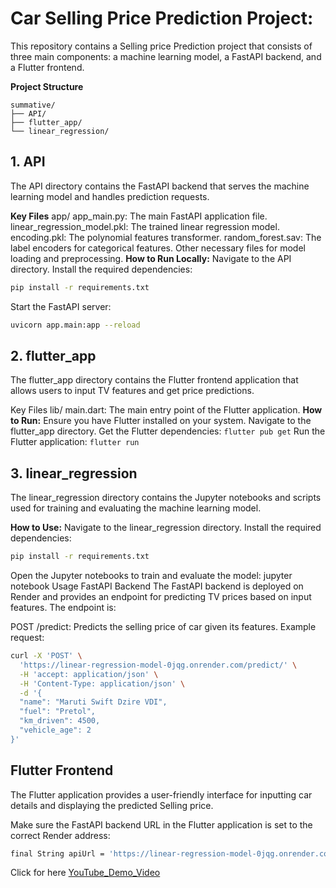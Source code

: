 # Car Selling Price Prediction Project:
This repository contains a Selling price Prediction project that consists of three main components: a machine learning model, a FastAPI backend, and a Flutter frontend.

**Project Structure**
```
summative/
├── API/
├── flutter_app/
└── linear_regression/
```

## 1. API
The API directory contains the FastAPI backend that serves the machine learning model and handles prediction requests.

**Key Files**
app/
app_main.py: The main FastAPI application file.
linear_regression_model.pkl: The trained linear regression model.
encoding.pkl: The polynomial features transformer.
random_forest.sav: The label encoders for categorical features.
Other necessary files for model loading and preprocessing.
**How to Run Locally:**
Navigate to the API directory.
Install the required dependencies:
```bash
pip install -r requirements.txt
```
Start the FastAPI server:
```bash
uvicorn app.main:app --reload
```
## 2. flutter_app
The flutter_app directory contains the Flutter frontend application that allows users to input TV features and get price predictions.

Key Files
lib/
main.dart: The main entry point of the Flutter application.
**How to Run:**
Ensure you have Flutter installed on your system.
Navigate to the flutter_app directory.
Get the Flutter dependencies:
```flutter pub get```
Run the Flutter application:
```flutter run```
## 3. linear_regression
The linear_regression directory contains the Jupyter notebooks and scripts used for training and evaluating the machine learning model.

**How to Use:**
Navigate to the linear_regression directory.
Install the required dependencies:
```bash
pip install -r requirements.txt
```
Open the Jupyter notebooks to train and evaluate the model:
jupyter notebook
Usage
FastAPI Backend
The FastAPI backend is deployed on Render and provides an endpoint for predicting TV prices based on input features. The endpoint is:

POST /predict: Predicts the selling price of car given its features.
Example request:

```bash
curl -X 'POST' \
  'https://linear-regression-model-0jqg.onrender.com/predict/' \
  -H 'accept: application/json' \
  -H 'Content-Type: application/json' \
  -d '{
  "name": "Maruti Swift Dzire VDI",
  "fuel": "Pretol",
  "km_driven": 4500,
  "vehicle_age": 2
}'
```

## Flutter Frontend
The Flutter application provides a user-friendly interface for inputting car details and displaying the predicted Selling price.

Make sure the FastAPI backend URL in the Flutter application is set to the correct Render address:

```bash
final String apiUrl = 'https://linear-regression-model-0jqg.onrender.com/predict/';
```

Click for here [YouTube_Demo_Video](https://youtu.be/ntf8EMHdzzc)
